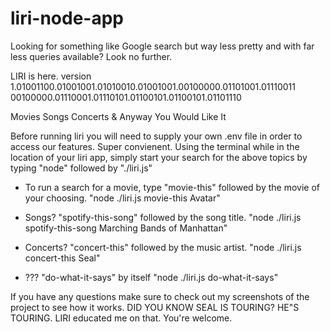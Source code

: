 # liri-node-app

Looking for something like Google search but way less pretty and with far less queries available? Look no further. 

LIRI is here. 
version 1.01001100.01001001.01010010.01001001.00100000.01101001.01110011 00100000.01110001.01110101.01100101.01100101.01101110

Movies
Songs
Concerts
& Anyway You Would Like It

Before running liri you will need to supply your own .env file in order to access our features. Super convienent. Using the terminal while in the location of your liri app, simply start your search for the above topics by typing "node" followed by "./liri.js" 

+ To run a search for a movie, type "movie-this" followed by the movie of your choosing. 
"node ./liri.js movie-this Avatar"

+ Songs? "spotify-this-song" followed by the song title.
"node ./liri.js spotify-this-song Marching Bands of Manhattan"

+ Concerts? "concert-this" followed by the music artist.
"node ./liri.js concert-this Seal"

+ ??? "do-what-it-says" by itself
"node ./liri.js do-what-it-says"

If you have any questions make sure to check out my screenshots of the project to see how it works. DID YOU KNOW SEAL IS TOURING? HE"S TOURING.
LIRI educated me on that. You're welcome.